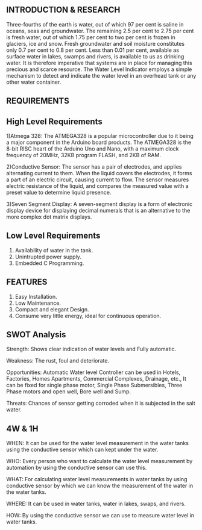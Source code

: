 ## INTRODUCTION & RESEARCH
Three-fourths of the earth is water, out of which 97 per cent is saline in oceans, seas and groundwater. The remaining 2.5 per cent to 2.75 per cent is fresh water, out of which 1.75 per cent to two per cent is frozen in glaciers, ice and snow. Fresh groundwater and soil moisture constitutes only 0.7 per cent to 0.8 per cent. Less than 0.01 per cent, available as surface water in lakes, swamps and rivers, is available to us as drinking water. It is therefore imperative that systems are in place for managing this precious and scarce resource. The Water Level Indicator employs a simple mechanism to detect and indicate the water level in an overhead tank or any other water container.

## REQUIREMENTS

## High Level Requirements
1)Atmega 328:
The ATMEGA328 is a popular microcontroller due to it being a major component in the Arduino board products. The ATMEGA328 is the 8-bit RISC heart of the Arduino Uno and Nano, with a maximum clock frequency of 20MHz, 32KB program FLASH, and 2KB of RAM.

2)Conductive Sensor:
The sensor has a pair of electrodes, and applies alternating current to them. When the liquid covers the electrodes, it forms a part of an electric circuit, causing current to flow. The sensor measures electric resistance of the liquid, and compares the measured value with a preset value to determine liquid presence.

3)Seven Segment Display:
A seven-segment display is a form of electronic display device for displaying decimal numerals that is an alternative to the more complex dot matrix displays.

## Low Level Requirements

1)  Availability of water in the tank.
2)  Unintrupted power supply.
3)  Embedded C Programming.

## FEATURES
1)  Easy Installation.
2)  Low Maintenance.
3)  Compact and elegant Design.
4)  Consume very little energy, ideal for continuous operation.

## SWOT Analysis

Strength: Shows clear indication of water levels and Fully automatic.

Weakness: The rust, foul and deteriorate.

Opportunities: Automatic Water level Controller can be used in Hotels, Factories, Homes Apartments, Commercial Complexes, Drainage, etc., It can be fixed for single phase motor, Single Phase Submersibles, Three Phase motors and open well, Bore well and Sump.

Threats: Chances of sensor getting corroded when it is subjected in the salt water.

## 4W & 1H
WHEN:
It can be used for the water level measurement in the water tanks using the conductive sensor which can kept under the water.

WHO:
Every person who want to calculate the water level measurement by automation by using the conductive sensor can use this.

WHAT:
For calculating water level measurements in water tanks by using conductive sensor by which we can know the measurement of the water in the water tanks.

WHERE:
It can be used in water tanks, water in lakes, swaps, and rivers.

HOW:
 By using the conductive sensor we can use to measure water level in water tanks.


